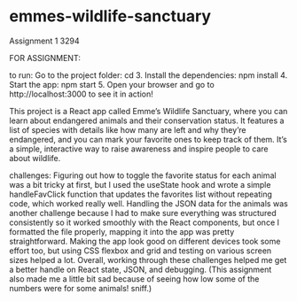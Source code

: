 # emmes-wildlife-sanctuary
 Assignment 1 3294

FOR ASSIGNMENT: 

to run: 
Go to the project folder: cd <emmes-wildlife-sanctuary>
	3.	Install the dependencies: npm install
	4.	Start the app: npm start
	5.	Open your browser and go to http://localhost:3000 to see it in action!

This project is a React app called Emme’s Wildlife Sanctuary, where you can learn about endangered animals and their conservation status. It features a list of species with details like how many are left and why they’re endangered, and you can mark your favorite ones to keep track of them. It’s a simple, interactive way to raise awareness and inspire people to care about wildlife.

challenges: 
Figuring out how to toggle the favorite status for each animal was a bit tricky at first, but I used the useState hook and wrote a simple handleFavClick function that updates the favorites list without repeating code, which worked really well. Handling the JSON data for the animals was another challenge because I had to make sure everything was structured consistently so it worked smoothly with the React components, but once I formatted the file properly, mapping it into the app was pretty straightforward. Making the app look good on different devices took some effort too, but using CSS flexbox and grid and testing on various screen sizes helped a lot. Overall, working through these challenges helped me get a better handle on React state, JSON, and debugging. (This assignment also made me a little bit sad because of seeing how low some of the numbers were for some animals! sniff.)


